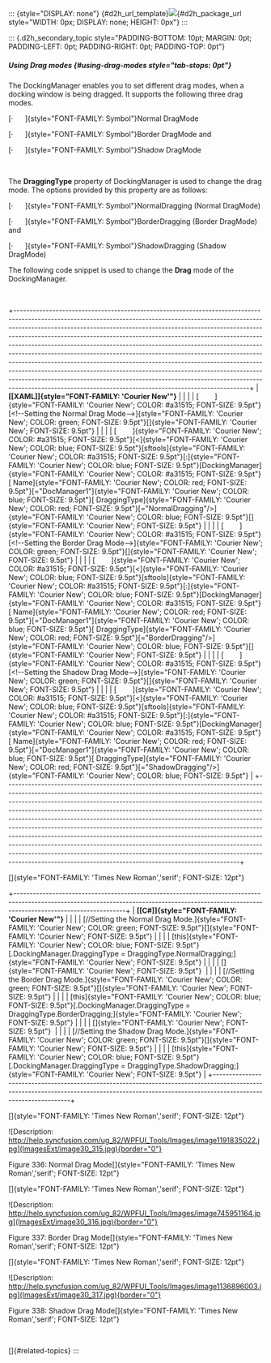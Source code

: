 ::: {style="DISPLAY: none"}
[](ms-xhelp:///?Id=d2h_url_template){#d2h_url_template}![](!package_url!){#d2h_package_url style="WIDTH: 0px; DISPLAY: none; HEIGHT: 0px"}
:::

::: {.d2h_secondary_topic style="PADDING-BOTTOM: 10pt; MARGIN: 0pt; PADDING-LEFT: 0pt; PADDING-RIGHT: 0pt; PADDING-TOP: 0pt"}
##### Using Drag modes {#using-drag-modes style="tab-stops: 0pt"}

The DockingManager enables you to set different drag modes, when a docking window is being dragged. It supports the following three drag modes.

[·      ]{style="FONT-FAMILY: Symbol"}Normal DragMode

[·      ]{style="FONT-FAMILY: Symbol"}Border DragMode and

[·      ]{style="FONT-FAMILY: Symbol"}Shadow DragMode

 

The **DraggingType** property of DockingManager is used to change the drag mode. The options provided by this property are as follows:

[·      ]{style="FONT-FAMILY: Symbol"}NormalDragging (Normal DragMode)

[·      ]{style="FONT-FAMILY: Symbol"}BorderDragging (Border DragMode) and

[·      ]{style="FONT-FAMILY: Symbol"}ShadowDragging (Shadow DragMode)

The following code snippet is used to change the **Drag** mode of the DockingManager.

 

+------------------------------------------------------------------------------------------------------------------------------------------------------------------------------------------------------------------------------------------------------------------------------------------------------------------------------------------------------------------------------------------------------------------------------------------------------------------------------------------------------------------------------------------------------------------------------------------------------------------------------------------------------------------------------------------------------------------------------------------------------------------------------------------------------+
| **[\[XAML\]]{style="FONT-FAMILY: 'Courier New'"}**                                                                                                                                                                                                                                                                                                                                                                                                                                                                                                                                                                                                                                                                                                                                                   |
|                                                                                                                                                                                                                                                                                                                                                                                                                                                                                                                                                                                                                                                                                                                                                                                                      |
| [        ]{style="FONT-FAMILY: 'Courier New'; COLOR: #a31515; FONT-SIZE: 9.5pt"}[\<!\--Setting the Normal Drag Mode\--\>]{style="FONT-FAMILY: 'Courier New'; COLOR: green; FONT-SIZE: 9.5pt"}[]{style="FONT-FAMILY: 'Courier New'; FONT-SIZE: 9.5pt"}                                                                                                                                                                                                                                                                                                                                                                                                                                                                                                                                                |
|                                                                                                                                                                                                                                                                                                                                                                                                                                                                                                                                                                                                                                                                                                                                                                                                      |
| [        ]{style="FONT-FAMILY: 'Courier New'; COLOR: #a31515; FONT-SIZE: 9.5pt"}[\<]{style="FONT-FAMILY: 'Courier New'; COLOR: blue; FONT-SIZE: 9.5pt"}[sftools]{style="FONT-FAMILY: 'Courier New'; COLOR: #a31515; FONT-SIZE: 9.5pt"}[:]{style="FONT-FAMILY: 'Courier New'; COLOR: blue; FONT-SIZE: 9.5pt"}[DockingManager]{style="FONT-FAMILY: 'Courier New'; COLOR: #a31515; FONT-SIZE: 9.5pt"}[ Name]{style="FONT-FAMILY: 'Courier New'; COLOR: red; FONT-SIZE: 9.5pt"}[=\"DocManager1\"]{style="FONT-FAMILY: 'Courier New'; COLOR: blue; FONT-SIZE: 9.5pt"}[ DraggingType]{style="FONT-FAMILY: 'Courier New'; COLOR: red; FONT-SIZE: 9.5pt"}[=\"NormalDragging\"/\>]{style="FONT-FAMILY: 'Courier New'; COLOR: blue; FONT-SIZE: 9.5pt"}[]{style="FONT-FAMILY: 'Courier New'; FONT-SIZE: 9.5pt"} |
|                                                                                                                                                                                                                                                                                                                                                                                                                                                                                                                                                                                                                                                                                                                                                                                                      |
| [        ]{style="FONT-FAMILY: 'Courier New'; COLOR: #a31515; FONT-SIZE: 9.5pt"}[\<!\--Setting the Border Drag Mode\--\>]{style="FONT-FAMILY: 'Courier New'; COLOR: green; FONT-SIZE: 9.5pt"}[]{style="FONT-FAMILY: 'Courier New'; FONT-SIZE: 9.5pt"}                                                                                                                                                                                                                                                                                                                                                                                                                                                                                                                                                |
|                                                                                                                                                                                                                                                                                                                                                                                                                                                                                                                                                                                                                                                                                                                                                                                                      |
| [        ]{style="FONT-FAMILY: 'Courier New'; COLOR: #a31515; FONT-SIZE: 9.5pt"}[\<]{style="FONT-FAMILY: 'Courier New'; COLOR: blue; FONT-SIZE: 9.5pt"}[sftools]{style="FONT-FAMILY: 'Courier New'; COLOR: #a31515; FONT-SIZE: 9.5pt"}[:]{style="FONT-FAMILY: 'Courier New'; COLOR: blue; FONT-SIZE: 9.5pt"}[DockingManager]{style="FONT-FAMILY: 'Courier New'; COLOR: #a31515; FONT-SIZE: 9.5pt"}[ Name]{style="FONT-FAMILY: 'Courier New'; COLOR: red; FONT-SIZE: 9.5pt"}[=\"DocManager1\"]{style="FONT-FAMILY: 'Courier New'; COLOR: blue; FONT-SIZE: 9.5pt"}[ DraggingType]{style="FONT-FAMILY: 'Courier New'; COLOR: red; FONT-SIZE: 9.5pt"}[=\"BorderDragging\"/\>]{style="FONT-FAMILY: 'Courier New'; COLOR: blue; FONT-SIZE: 9.5pt"}[]{style="FONT-FAMILY: 'Courier New'; FONT-SIZE: 9.5pt"} |
|                                                                                                                                                                                                                                                                                                                                                                                                                                                                                                                                                                                                                                                                                                                                                                                                      |
| [        ]{style="FONT-FAMILY: 'Courier New'; COLOR: #a31515; FONT-SIZE: 9.5pt"}[\<!\--Setting the Shadow Drag Mode\--\>]{style="FONT-FAMILY: 'Courier New'; COLOR: green; FONT-SIZE: 9.5pt"}[]{style="FONT-FAMILY: 'Courier New'; FONT-SIZE: 9.5pt"}                                                                                                                                                                                                                                                                                                                                                                                                                                                                                                                                                |
|                                                                                                                                                                                                                                                                                                                                                                                                                                                                                                                                                                                                                                                                                                                                                                                                      |
| [        ]{style="FONT-FAMILY: 'Courier New'; COLOR: #a31515; FONT-SIZE: 9.5pt"}[\<]{style="FONT-FAMILY: 'Courier New'; COLOR: blue; FONT-SIZE: 9.5pt"}[sftools]{style="FONT-FAMILY: 'Courier New'; COLOR: #a31515; FONT-SIZE: 9.5pt"}[:]{style="FONT-FAMILY: 'Courier New'; COLOR: blue; FONT-SIZE: 9.5pt"}[DockingManager]{style="FONT-FAMILY: 'Courier New'; COLOR: #a31515; FONT-SIZE: 9.5pt"}[ Name]{style="FONT-FAMILY: 'Courier New'; COLOR: red; FONT-SIZE: 9.5pt"}[=\"DocManager1\"]{style="FONT-FAMILY: 'Courier New'; COLOR: blue; FONT-SIZE: 9.5pt"}[ DraggingType]{style="FONT-FAMILY: 'Courier New'; COLOR: red; FONT-SIZE: 9.5pt"}[=\"ShadowDragging\"/\>]{style="FONT-FAMILY: 'Courier New'; COLOR: blue; FONT-SIZE: 9.5pt"}                                                         |
+------------------------------------------------------------------------------------------------------------------------------------------------------------------------------------------------------------------------------------------------------------------------------------------------------------------------------------------------------------------------------------------------------------------------------------------------------------------------------------------------------------------------------------------------------------------------------------------------------------------------------------------------------------------------------------------------------------------------------------------------------------------------------------------------------+

[]{style="FONT-FAMILY: 'Times New Roman','serif'; FONT-SIZE: 12pt"} 

+----------------------------------------------------------------------------------------------------------------------------------------------------------------------------------------------+
| **[\[C#\]]{style="FONT-FAMILY: 'Courier New'"}**                                                                                                                                             |
|                                                                                                                                                                                              |
| [//Setting the Normal Drag Mode.]{style="FONT-FAMILY: 'Courier New'; COLOR: green; FONT-SIZE: 9.5pt"}[]{style="FONT-FAMILY: 'Courier New'; FONT-SIZE: 9.5pt"}                                |
|                                                                                                                                                                                              |
| [this]{style="FONT-FAMILY: 'Courier New'; COLOR: blue; FONT-SIZE: 9.5pt"}[.DockingManager.DraggingType = DraggingType.NormalDragging;]{style="FONT-FAMILY: 'Courier New'; FONT-SIZE: 9.5pt"} |
|                                                                                                                                                                                              |
| []{style="FONT-FAMILY: 'Courier New'; FONT-SIZE: 9.5pt"}                                                                                                                                     |
|                                                                                                                                                                                              |
| [//Setting the Border Drag Mode.]{style="FONT-FAMILY: 'Courier New'; COLOR: green; FONT-SIZE: 9.5pt"}[]{style="FONT-FAMILY: 'Courier New'; FONT-SIZE: 9.5pt"}                                |
|                                                                                                                                                                                              |
| [this]{style="FONT-FAMILY: 'Courier New'; COLOR: blue; FONT-SIZE: 9.5pt"}[.DockingManager.DraggingType = DraggingType.BorderDragging;]{style="FONT-FAMILY: 'Courier New'; FONT-SIZE: 9.5pt"} |
|                                                                                                                                                                                              |
| []{style="FONT-FAMILY: 'Courier New'; FONT-SIZE: 9.5pt"}                                                                                                                                     |
|                                                                                                                                                                                              |
| [//Setting the Shadow Drag Mode.]{style="FONT-FAMILY: 'Courier New'; COLOR: green; FONT-SIZE: 9.5pt"}[]{style="FONT-FAMILY: 'Courier New'; FONT-SIZE: 9.5pt"}                                |
|                                                                                                                                                                                              |
| [this]{style="FONT-FAMILY: 'Courier New'; COLOR: blue; FONT-SIZE: 9.5pt"}[.DockingManager.DraggingType = DraggingType.ShadowDragging;]{style="FONT-FAMILY: 'Courier New'; FONT-SIZE: 9.5pt"} |
+----------------------------------------------------------------------------------------------------------------------------------------------------------------------------------------------+

[]{style="FONT-FAMILY: 'Times New Roman','serif'; FONT-SIZE: 12pt"} 

![Description: http://help.syncfusion.com/ug_82/WPFUI_Tools/Images/image1191835022.jpg](ImagesExt/image30_315.jpg){border="0"}

Figure 336: Normal Drag Mode[]{style="FONT-FAMILY: 'Times New Roman','serif'; FONT-SIZE: 12pt"}

[]{style="FONT-FAMILY: 'Times New Roman','serif'; FONT-SIZE: 12pt"} 

![Description: http://help.syncfusion.com/ug_82/WPFUI_Tools/Images/image745951164.jpg](ImagesExt/image30_316.jpg){border="0"}

Figure 337: Border Drag Mode[]{style="FONT-FAMILY: 'Times New Roman','serif'; FONT-SIZE: 12pt"}

[]{style="FONT-FAMILY: 'Times New Roman','serif'; FONT-SIZE: 12pt"} 

![Description: http://help.syncfusion.com/ug_82/WPFUI_Tools/Images/image1136896003.jpg](ImagesExt/image30_317.jpg){border="0"}

Figure 338: Shadow Drag Mode[]{style="FONT-FAMILY: 'Times New Roman','serif'; FONT-SIZE: 12pt"}

 

[]{#related-topics}
:::
